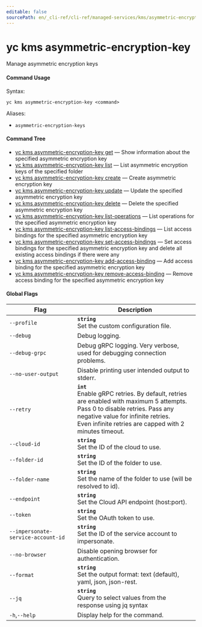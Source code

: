 ```yaml
---
editable: false
sourcePath: en/_cli-ref/cli-ref/managed-services/kms/asymmetric-encryption-key/index.md
---
```


# yc kms asymmetric-encryption-key

Manage asymmetric encryption keys

#### Command Usage

Syntax: 

`yc kms asymmetric-encryption-key <command>`

Aliases: 

- `asymmetric-encryption-keys`

#### Command Tree

- [yc kms asymmetric-encryption-key get](get.md) — Show information about the specified asymmetric encryption key
- [yc kms asymmetric-encryption-key list](list.md) — List asymmetric encryption keys of the specified folder
- [yc kms asymmetric-encryption-key create](create.md) — Create asymmetric encryption key
- [yc kms asymmetric-encryption-key update](update.md) — Update the specified asymmetric encryption key
- [yc kms asymmetric-encryption-key delete](delete.md) — Delete the specified asymmetric encryption key
- [yc kms asymmetric-encryption-key list-operations](list-operations.md) — List operations for the specified asymmetric encryption key
- [yc kms asymmetric-encryption-key list-access-bindings](list-access-bindings.md) — List access bindings for the specified asymmetric encryption key
- [yc kms asymmetric-encryption-key set-access-bindings](set-access-bindings.md) — Set access bindings for the specified asymmetric encryption key and delete all existing access bindings if there were any
- [yc kms asymmetric-encryption-key add-access-binding](add-access-binding.md) — Add access binding for the specified asymmetric encryption key
- [yc kms asymmetric-encryption-key remove-access-binding](remove-access-binding.md) — Remove access binding for the specified asymmetric encryption key

#### Global Flags

| Flag | Description |
|----|----|
|`--profile`|<b>`string`</b><br/>Set the custom configuration file.|
|`--debug`|Debug logging.|
|`--debug-grpc`|Debug gRPC logging. Very verbose, used for debugging connection problems.|
|`--no-user-output`|Disable printing user intended output to stderr.|
|`--retry`|<b>`int`</b><br/>Enable gRPC retries. By default, retries are enabled with maximum 5 attempts.<br/>Pass 0 to disable retries. Pass any negative value for infinite retries.<br/>Even infinite retries are capped with 2 minutes timeout.|
|`--cloud-id`|<b>`string`</b><br/>Set the ID of the cloud to use.|
|`--folder-id`|<b>`string`</b><br/>Set the ID of the folder to use.|
|`--folder-name`|<b>`string`</b><br/>Set the name of the folder to use (will be resolved to id).|
|`--endpoint`|<b>`string`</b><br/>Set the Cloud API endpoint (host:port).|
|`--token`|<b>`string`</b><br/>Set the OAuth token to use.|
|`--impersonate-service-account-id`|<b>`string`</b><br/>Set the ID of the service account to impersonate.|
|`--no-browser`|Disable opening browser for authentication.|
|`--format`|<b>`string`</b><br/>Set the output format: text (default), yaml, json, json-rest.|
|`--jq`|<b>`string`</b><br/>Query to select values from the response using jq syntax|
|`-h`,`--help`|Display help for the command.|

